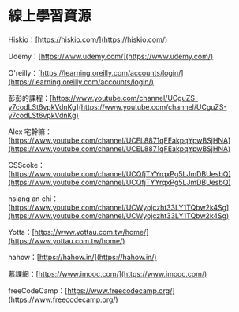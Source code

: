 # 線上學習資源

Hiskio：[https://hiskio.com/](https://hiskio.com/)

Udemy：[https://www.udemy.com/](https://www.udemy.com/)

O'reilly：[https://learning.oreilly.com/accounts/login/](https://learning.oreilly.com/accounts/login/)

彭彭的課程：[https://www.youtube.com/channel/UCguZS-y7codLSt6vpkVdnKg](https://www.youtube.com/channel/UCguZS-y7codLSt6vpkVdnKg)

Alex 宅幹嘛：[https://www.youtube.com/channel/UCEL8871qFEakpqYpwBSjHNA](https://www.youtube.com/channel/UCEL8871qFEakpqYpwBSjHNA)

CSScoke：[https://www.youtube.com/channel/UCQfjTYYrqxPg5LJmDBUesbQ](https://www.youtube.com/channel/UCQfjTYYrqxPg5LJmDBUesbQ)

hsiang an chi：[https://www.youtube.com/channel/UCWyojczht33LY1TQbw2k4Sg](https://www.youtube.com/channel/UCWyojczht33LY1TQbw2k4Sg)

Yotta：[https://www.yottau.com.tw/home/](https://www.yottau.com.tw/home/)

hahow：[https://hahow.in/](https://hahow.in/)

慕課網：[https://www.imooc.com/](https://www.imooc.com/)

freeCodeCamp：[https://www.freecodecamp.org/](https://www.freecodecamp.org/)
